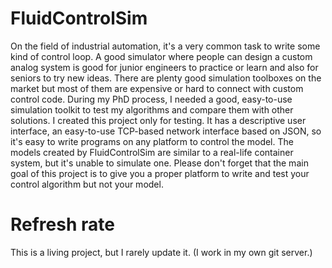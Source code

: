 # FluidControlSim
On the field of industrial automation, it's a very common task to write some kind of control loop. A good simulator where people can design a custom analog system is good for junior engineers to practice or learn and also for seniors to try new ideas. There are plenty good simulation toolboxes on the market but most of them are expensive or hard to connect with custom control code. During my PhD process, I needed a good, easy-to-use simulation toolkit to test my algorithms and compare them with other solutions. I created this project only for testing. It has a descriptive user interface, an easy-to-use TCP-based network interface based on JSON, so it's easy to write programs on any platform to control the model. The models created by FluidControlSim are similar to a real-life container system, but it's unable to simulate one. Please don't forget that the main goal of this project is to give you a proper platform to write and test your control algorithm but not your model.

# Refresh rate
This is a living project, but I rarely update it. (I work in my own git server.)
